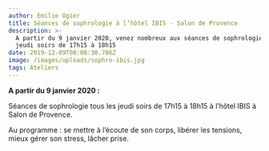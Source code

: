 ```yaml
---
author: Emilie Ogier
title: Séances de sophrologie à l’hôtel IBIS - Salon de Provence
description: >-
  A partir du 9 janvier 2020, venez nombreux aux séances de sophrologie tous les
  jeudi soirs de 17h15 à 18h15
date: 2019-12-09T08:00:30.786Z
image: /images/uploads/sophro-ibis.jpg
tags: Ateliers
---
```


**A partir du 9 janvier 2020 :**

Séances de sophrologie tous les jeudi soirs de 17h15 à 18h15 à l’hôtel IBIS à Salon de Provence.

Au programme : se mettre à l’écoute de son corps, libérer les tensions, mieux gérer son stress, lâcher prise.
